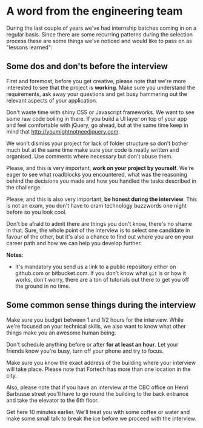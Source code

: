 # A word from the engineering team
During the last couple of years we've had internship batches coming in on a regular basis. Since there are some recurring patterns during the selection process these are some things we've noticed and would like to pass on as "lessons learned":

## Some dos and don'ts before the interview
First and foremost, before you get creative, please note that we're more interested to see that the project is **working**. Make sure you understand the requirements, ask away your questions and get busy hammering out the relevant aspects of your application.

Don't waste time with shiny CSS or Javascript frameworks. We want to see some raw code boiling in there. If you build a UI layer on top of your app and feel comfortable with jQuery, go ahead, but at the same time keep in mind that http://youmightnotneedjquery.com.

We won’t dismiss your project for lack of folder structure so don't bother much but at the same time make sure your code is neatly written and organised. Use comments where necessary but don't abuse them.

Please, and this is very important, **work on your project by yourself**. We're eager to see what roadblocks you encountered, what was the reasoning behind the decisions you made and how you handled the tasks described in the challenge.

Please, and this is also very important, **be honest during the interview**. This is not an exam, you don't have to cram technology buzzwords one night before so you look cool.

Don't be afraid to admit there are things you don't know, there's no shame in that. Sure, the whole point of the interview is to select one candidate in favour of the other, but it's also a chance to find out where you are on your career path and how we can help you develop further.

__Notes__:
- It's mandatory you send us a link to a public repository either on github.com or bitbucket.com. If you don't know what `git` is or how it works, don't worry, there are a ton of tutorials out there to get you off the ground in no time.

## Some common sense things during the interview
Make sure you budget between 1 and 1/2 hours for the interview. While we're focused on your technical skills, we also want to know what other things make you an awesome human being.

Don't schedule anything before or after **for at least an hour**. Let your friends know you're busy, turn off your phone and try to focus. 

Make sure you know the exact address of the building where your interview will take place. Please note that Fortech has more than one location in the city.

Also, please note that if you have an interview at the CBC office on Henri Barbusse street you'll have to go round the building to the back entrance and take the elevator to the 6th floor. 

Get here 10 minutes earlier. We'll treat you with some coffee or water and make some small talk to break the ice before we proceed with the interview. 
